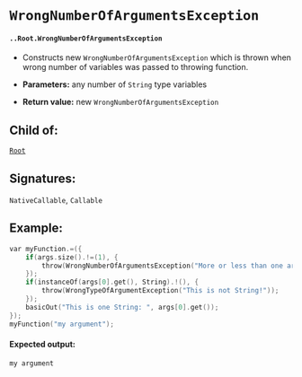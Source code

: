 # `WrongNumberOfArgumentsException`

#### `..Root.WrongNumberOfArgumentsException`

* Constructs new `WrongNumberOfArgumentsException` which is thrown when wrong number of variables was passed to throwing function.

* **Parameters:** any number of `String` type variables

* **Return value:** new `WrongNumberOfArgumentsException`

## Child of:

[`Root`](docs..Root.md)

## Signatures:

`NativeCallable`, `Callable`

## Example:

```c
var myFunction.=({
    if(args.size().!=(1), {
        throw(WrongNumberOfArgumentsException("More or less than one arguments passed!"));
    });
    if(instanceOf(args[0].get(), String).!(), {
        throw(WrongTypeOfArgumentException("This is not String!"));
    });
    basicOut("This is one String: ", args[0].get());
});
myFunction("my argument");
```

#### Expected output:

    my argument